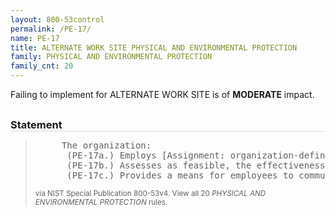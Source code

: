 ```yaml
---
layout: 800-53control
permalink: /PE-17/
name: PE-17
title: ALTERNATE WORK SITE PHYSICAL AND ENVIRONMENTAL PROTECTION
family: PHYSICAL AND ENVIRONMENTAL PROTECTION
family_cnt: 20
---
```

<p class="text-warning">Failing to implement for ALTERNATE WORK SITE is of <b>MODERATE</b> impact.</p>

<h3 style="border-bottom:1px solid #ddd;margin:30px 0 8px 0;">Statement</h3>
<blockquote>
<pre>     The organization: 
      (PE-17a.) Employs [Assignment: organization-defined security controls] at alternate work sites; 
      (PE-17b.) Assesses as feasible, the effectiveness of security controls at alternate work sites; and 
      (PE-17c.) Provides a means for employees to communicate with information security personnel in case of security incidents or problems. 
</pre>
<p><small>via NIST Special Publication 800-53v4. View all 20 <i>PHYSICAL AND ENVIRONMENTAL PROTECTION</i> rules. <a href="/cce/ssg/group/$Group_id"><span class="glyphicon glyphicon-link"></span></a> </small></p>
</blockquote>

